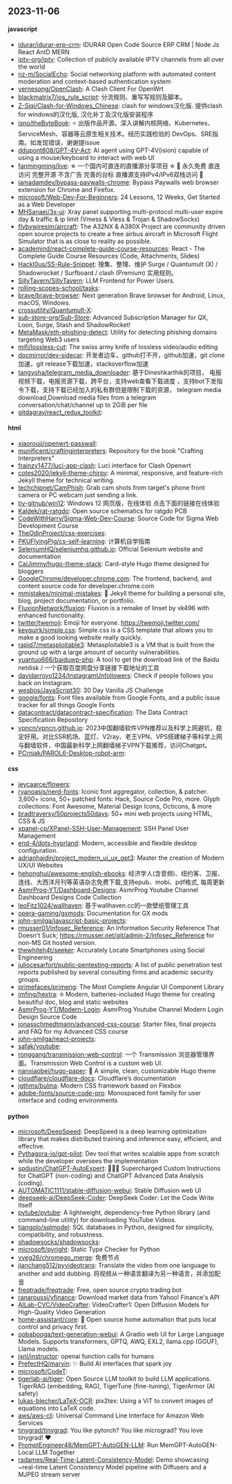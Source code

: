 ## 2023-11-06

#### javascript
* [idurar/idurar-erp-crm](https://github.com/idurar/idurar-erp-crm): IDURAR Open Code Source ERP CRM | Node Js React AntD MERN
* [iptv-org/iptv](https://github.com/iptv-org/iptv): Collection of publicly available IPTV channels from all over the world
* [nz-m/SocialEcho](https://github.com/nz-m/SocialEcho): Social networking platform with automated content moderation and context-based authentication system
* [vernesong/OpenClash](https://github.com/vernesong/OpenClash): A Clash Client For OpenWrt
* [blackmatrix7/ios_rule_script](https://github.com/blackmatrix7/ios_rule_script): 分流规则、重写写规则及脚本。
* [Z-Siqi/Clash-for-Windows_Chinese](https://github.com/Z-Siqi/Clash-for-Windows_Chinese): clash for windows汉化版. 提供clash for windows的汉化版, 汉化补丁及汉化版安装程序
* [isno/theByteBook](https://github.com/isno/theByteBook): ⭐ 出版作品开源。深入讲解内核网络、Kubernetes、ServiceMesh、容器等云原生相关技术。经历实践检验的 DevOps、SRE指南。如发现错误，谢谢提issue
* [ddupont808/GPT-4V-Act](https://github.com/ddupont808/GPT-4V-Act): AI agent using GPT-4V(ision) capable of using a mouse/keyboard to interact with web UI
* [fanmingming/live](https://github.com/fanmingming/live): ✯ 一个国内可直连的直播源分享项目 ✯ 🔕 永久免费 直连访问 完整开源 不含广告 完善的台标 直播源支持IPv4/IPv6双栈访问 🔕
* [iamadamdev/bypass-paywalls-chrome](https://github.com/iamadamdev/bypass-paywalls-chrome): Bypass Paywalls web browser extension for Chrome and Firefox.
* [microsoft/Web-Dev-For-Beginners](https://github.com/microsoft/Web-Dev-For-Beginners): 24 Lessons, 12 Weeks, Get Started as a Web Developer
* [MHSanaei/3x-ui](https://github.com/MHSanaei/3x-ui): Xray panel supporting multi-protocol multi-user expire day & traffic & ip limit (Vmess & Vless & Trojan & ShadowSocks)
* [flybywiresim/aircraft](https://github.com/flybywiresim/aircraft): The A32NX & A380X Project are community driven open source projects to create a free airbus aircraft in Microsoft Flight Simulator that is as close to reality as possible.
* [academind/react-complete-guide-course-resources](https://github.com/academind/react-complete-guide-course-resources): React - The Complete Guide Course Resources (Code, Attachments, Slides)
* [Hackl0us/SS-Rule-Snippet](https://github.com/Hackl0us/SS-Rule-Snippet): 搜集、整理、维护 Surge / Quantumult (X) / Shadowrocket / Surfboard / clash (Premium) 实用规则。
* [SillyTavern/SillyTavern](https://github.com/SillyTavern/SillyTavern): LLM Frontend for Power Users.
* [rolling-scopes-school/tasks](https://github.com/rolling-scopes-school/tasks): 
* [brave/brave-browser](https://github.com/brave/brave-browser): Next generation Brave browser for Android, Linux, macOS, Windows.
* [crossutility/Quantumult-X](https://github.com/crossutility/Quantumult-X): 
* [sub-store-org/Sub-Store](https://github.com/sub-store-org/Sub-Store): Advanced Subscription Manager for QX, Loon, Surge, Stash and ShadowRocket!
* [MetaMask/eth-phishing-detect](https://github.com/MetaMask/eth-phishing-detect): Utility for detecting phishing domains targeting Web3 users
* [mifi/lossless-cut](https://github.com/mifi/lossless-cut): The swiss army knife of lossless video/audio editing
* [docmirror/dev-sidecar](https://github.com/docmirror/dev-sidecar): 开发者边车，github打不开，github加速，git clone加速，git release下载加速，stackoverflow加速
* [tangyoha/telegram_media_downloader](https://github.com/tangyoha/telegram_media_downloader): 基于Dineshkarthik的项目， 电报视频下载，电报资源下载，跨平台，支持web查看下载进度 ，支持bot下发指令下载，支持下载已经加入的私有群但是限制下载的资源， telegram media download,Download media files from a telegram conversation/chat/channel up to 2GiB per file
* [gitdagray/react_redux_toolkit](https://github.com/gitdagray/react_redux_toolkit): 

#### html
* [xiaorouji/openwrt-passwall](https://github.com/xiaorouji/openwrt-passwall): 
* [munificent/craftinginterpreters](https://github.com/munificent/craftinginterpreters): Repository for the book "Crafting Interpreters"
* [frainzy1477/luci-app-clash](https://github.com/frainzy1477/luci-app-clash): Luci interface for Clash Openwrt
* [cotes2020/jekyll-theme-chirpy](https://github.com/cotes2020/jekyll-theme-chirpy): A minimal, responsive, and feature-rich Jekyll theme for technical writing.
* [techchipnet/CamPhish](https://github.com/techchipnet/CamPhish): Grab cam shots from target's phone front camera or PC webcam just sending a link.
* [tjy-gitnub/win12](https://github.com/tjy-gitnub/win12): Windows 12 网页版，在线体验 点击下面的链接在线体验
* [Kaldek/rat-ratgdo](https://github.com/Kaldek/rat-ratgdo): Open source schematics for ratgdo PCB
* [CodeWithHarry/Sigma-Web-Dev-Course](https://github.com/CodeWithHarry/Sigma-Web-Dev-Course): Source Code for Sigma Web Development Course
* [TheOdinProject/css-exercises](https://github.com/TheOdinProject/css-exercises): 
* [PKUFlyingPig/cs-self-learning](https://github.com/PKUFlyingPig/cs-self-learning): 计算机自学指南
* [SeleniumHQ/seleniumhq.github.io](https://github.com/SeleniumHQ/seleniumhq.github.io): Official Selenium website and documentation
* [CaiJimmy/hugo-theme-stack](https://github.com/CaiJimmy/hugo-theme-stack): Card-style Hugo theme designed for bloggers
* [GoogleChrome/developer.chrome.com](https://github.com/GoogleChrome/developer.chrome.com): The frontend, backend, and content source code for developer.chrome.com
* [mmistakes/minimal-mistakes](https://github.com/mmistakes/minimal-mistakes): 📐 Jekyll theme for building a personal site, blog, project documentation, or portfolio.
* [FluxionNetwork/fluxion](https://github.com/FluxionNetwork/fluxion): Fluxion is a remake of linset by vk496 with enhanced functionality.
* [twitter/twemoji](https://github.com/twitter/twemoji): Emoji for everyone. https://twemoji.twitter.com/
* [kevquirk/simple.css](https://github.com/kevquirk/simple.css): Simple.css is a CSS template that allows you to make a good looking website really quickly.
* [rapid7/metasploitable3](https://github.com/rapid7/metasploitable3): Metasploitable3 is a VM that is built from the ground up with a large amount of security vulnerabilities.
* [yuantuo666/baiduwp-php](https://github.com/yuantuo666/baiduwp-php): A tool to get the download link of the Baidu netdisk / 一个获取百度网盘分享链接下载地址的工具
* [davidarroyo1234/InstagramUnfollowers](https://github.com/davidarroyo1234/InstagramUnfollowers): Check if people follows you back on Instagram.
* [wesbos/JavaScript30](https://github.com/wesbos/JavaScript30): 30 Day Vanilla JS Challenge
* [google/fonts](https://github.com/google/fonts): Font files available from Google Fonts, and a public issue tracker for all things Google Fonts
* [datacontract/datacontract-specification](https://github.com/datacontract/datacontract-specification): The Data Contract Specification Repository
* [vpncn/vpncn.github.io](https://github.com/vpncn/vpncn.github.io): 2023中国翻墙软件VPN推荐以及科学上网避坑，稳定好用。对比SSR机场、蓝灯、V2ray、老王VPN、VPS搭建梯子等科学上网与翻墙软件，中国最新科学上网翻墙梯子VPN下载推荐，访问Chatgpt。
* [PCrnjak/PAROL6-Desktop-robot-arm](https://github.com/PCrnjak/PAROL6-Desktop-robot-arm): 

#### css
* [jeycaarce/flowers](https://github.com/jeycaarce/flowers): 
* [ryanoasis/nerd-fonts](https://github.com/ryanoasis/nerd-fonts): Iconic font aggregator, collection, & patcher. 3,600+ icons, 50+ patched fonts: Hack, Source Code Pro, more. Glyph collections: Font Awesome, Material Design Icons, Octicons, & more
* [bradtraversy/50projects50days](https://github.com/bradtraversy/50projects50days): 50+ mini web projects using HTML, CSS & JS
* [xpanel-cp/XPanel-SSH-User-Management](https://github.com/xpanel-cp/XPanel-SSH-User-Management): SSH Panel User Management
* [end-4/dots-hyprland](https://github.com/end-4/dots-hyprland): Modern, accessible and flexible desktop configuration.
* [adrianhajdin/project_modern_ui_ux_gpt3](https://github.com/adrianhajdin/project_modern_ui_ux_gpt3): Master the creation of Modern UX/UI Websites
* [hehonghui/awesome-english-ebooks](https://github.com/hehonghui/awesome-english-ebooks): 经济学人(含音频)、纽约客、卫报、连线、大西洋月刊等英语杂志免费下载,支持epub、mobi、pdf格式, 每周更新
* [AsmrProg-YT/Dashboard-Designs](https://github.com/AsmrProg-YT/Dashboard-Designs): AsmrProg Youtube Channel Dashboard Designs Code Collection
* [leoFitz1024/wallhaven](https://github.com/leoFitz1024/wallhaven): 基于wallhaven.cc的一款壁纸管理工具
* [opera-gaming/gxmods](https://github.com/opera-gaming/gxmods): Documentation for GX mods
* [john-smilga/javascript-basic-projects](https://github.com/john-smilga/javascript-basic-projects): 
* [rmusser01/Infosec_Reference](https://github.com/rmusser01/Infosec_Reference): An Information Security Reference That Doesn't Suck; https://rmusser.net/git/admin-2/Infosec_Reference for non-MS Git hosted version.
* [thewhiteh4t/seeker](https://github.com/thewhiteh4t/seeker): Accurately Locate Smartphones using Social Engineering
* [juliocesarfort/public-pentesting-reports](https://github.com/juliocesarfort/public-pentesting-reports): A list of public penetration test reports published by several consulting firms and academic security groups.
* [primefaces/primeng](https://github.com/primefaces/primeng): The Most Complete Angular UI Component Library
* [imfing/hextra](https://github.com/imfing/hextra): 🔯 Modern, batteries-included Hugo theme for creating beautiful doc, blog and static websites
* [AsmrProg-YT/Modern-Login](https://github.com/AsmrProg-YT/Modern-Login): AsmrProg Youtube Channel Modern Login Design Source Code
* [jonasschmedtmann/advanced-css-course](https://github.com/jonasschmedtmann/advanced-css-course): Starter files, final projects and FAQ for my Advanced CSS course
* [john-smilga/react-projects](https://github.com/john-smilga/react-projects): 
* [safak/youtube](https://github.com/safak/youtube): 
* [ronggang/transmission-web-control](https://github.com/ronggang/transmission-web-control): 一个 Transmission 浏览器管理界面。Transmission Web Control is a custom web UI.
* [nanxiaobei/hugo-paper](https://github.com/nanxiaobei/hugo-paper): 🪺 A simple, clean, customizable Hugo theme
* [cloudflare/cloudflare-docs](https://github.com/cloudflare/cloudflare-docs): Cloudflare’s documentation
* [jgthms/bulma](https://github.com/jgthms/bulma): Modern CSS framework based on Flexbox
* [adobe-fonts/source-code-pro](https://github.com/adobe-fonts/source-code-pro): Monospaced font family for user interface and coding environments

#### python
* [microsoft/DeepSpeed](https://github.com/microsoft/DeepSpeed): DeepSpeed is a deep learning optimization library that makes distributed training and inference easy, efficient, and effective.
* [Pythagora-io/gpt-pilot](https://github.com/Pythagora-io/gpt-pilot): Dev tool that writes scalable apps from scratch while the developer oversees the implementation
* [spdustin/ChatGPT-AutoExpert](https://github.com/spdustin/ChatGPT-AutoExpert): 🚀🧠💬 Supercharged Custom Instructions for ChatGPT (non-coding) and ChatGPT Advanced Data Analysis (coding).
* [AUTOMATIC1111/stable-diffusion-webui](https://github.com/AUTOMATIC1111/stable-diffusion-webui): Stable Diffusion web UI
* [deepseek-ai/DeepSeek-Coder](https://github.com/deepseek-ai/DeepSeek-Coder): DeepSeek Coder: Let the Code Write Itself
* [pytube/pytube](https://github.com/pytube/pytube): A lightweight, dependency-free Python library (and command-line utility) for downloading YouTube Videos.
* [tiangolo/sqlmodel](https://github.com/tiangolo/sqlmodel): SQL databases in Python, designed for simplicity, compatibility, and robustness.
* [shadowsocks/shadowsocks](https://github.com/shadowsocks/shadowsocks): 
* [microsoft/pyright](https://github.com/microsoft/pyright): Static Type Checker for Python
* [vveg26/chromego_merge](https://github.com/vveg26/chromego_merge): 免费节点
* [jianchang512/pyvideotrans](https://github.com/jianchang512/pyvideotrans): Translate the video from one language to another and add dubbing. 将视频从一种语言翻译为另一种语言，并添加配音
* [freqtrade/freqtrade](https://github.com/freqtrade/freqtrade): Free, open source crypto trading bot
* [ranaroussi/yfinance](https://github.com/ranaroussi/yfinance): Download market data from Yahoo! Finance's API
* [AILab-CVC/VideoCrafter](https://github.com/AILab-CVC/VideoCrafter): VideoCrafter1: Open Diffusion Models for High-Quality Video Generation
* [home-assistant/core](https://github.com/home-assistant/core): 🏡 Open source home automation that puts local control and privacy first.
* [oobabooga/text-generation-webui](https://github.com/oobabooga/text-generation-webui): A Gradio web UI for Large Language Models. Supports transformers, GPTQ, AWQ, EXL2, llama.cpp (GGUF), Llama models.
* [jxnl/instructor](https://github.com/jxnl/instructor): openai function calls for humans
* [PrefectHQ/marvin](https://github.com/PrefectHQ/marvin): ✨ Build AI interfaces that spark joy
* [microsoft/CodeT](https://github.com/microsoft/CodeT): 
* [tigerlab-ai/tiger](https://github.com/tigerlab-ai/tiger): Open Source LLM toolkit to build LLM applications. TigerRAG (embedding, RAG), TigerTune (fine-tuning), TigerArmor (AI safety)
* [lukas-blecher/LaTeX-OCR](https://github.com/lukas-blecher/LaTeX-OCR): pix2tex: Using a ViT to convert images of equations into LaTeX code.
* [aws/aws-cli](https://github.com/aws/aws-cli): Universal Command Line Interface for Amazon Web Services
* [tinygrad/tinygrad](https://github.com/tinygrad/tinygrad): You like pytorch? You like micrograd? You love tinygrad! ❤️
* [PromptEngineer48/MemGPT-AutoGEN-LLM](https://github.com/PromptEngineer48/MemGPT-AutoGEN-LLM): Run MemGPT-AutoGEN-Local LLM Together
* [radames/Real-Time-Latent-Consistency-Model](https://github.com/radames/Real-Time-Latent-Consistency-Model): Demo showcasing ~real-time Latent Consistency Model pipeline with Diffusers and a MJPEG stream server
